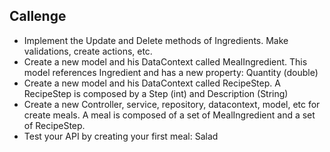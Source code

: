 ## Callenge
- Implement the Update and Delete methods of Ingredients. Make validations, create actions, etc.
- Create a new model and his DataContext called MealIngredient. This model references Ingredient and has a new property: Quantity (double)
- Create a new model and his DataContext called RecipeStep. A RecipeStep is composed by a Step (int) and Description (String)
- Create a new Controller, service, repository, datacontext, model, etc for create meals. A meal is composed of a set of MealIngredient and a set of RecipeStep.
- Test your API by creating your first meal: Salad
